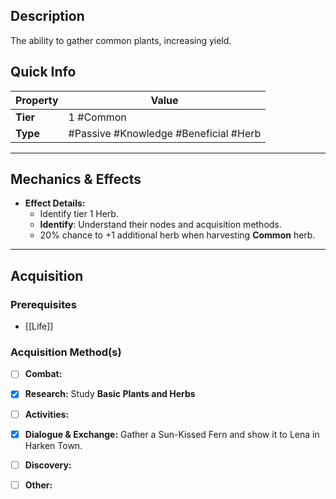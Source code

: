 ## Description
 The ability to gather common plants, increasing yield.

## Quick Info
| Property | Value                                  |
| -------- | -------------------------------------- |
| **Tier** | 1 #Common                              |
| **Type** | #Passive #Knowledge #Beneficial #Herb  |

---

## Mechanics & Effects
- **Effect Details:**
    - Identify tier 1 Herb.
    - **Identify**: Understand their nodes and acquisition methods.
    - 20% chance to +1 additional herb when harvesting **Common** herb.

---

## Acquisition
### Prerequisites
- [[Life]]

### Acquisition Method(s)
- [ ] **Combat:** 
- [x] **Research:** Study **Basic Plants and Herbs**
- [ ] **Activities:** 
- [x] **Dialogue & Exchange:** Gather a Sun-Kissed Fern and show it to Lena in Harken Town.
- [ ] **Discovery:** 
- [ ] **Other:** 

